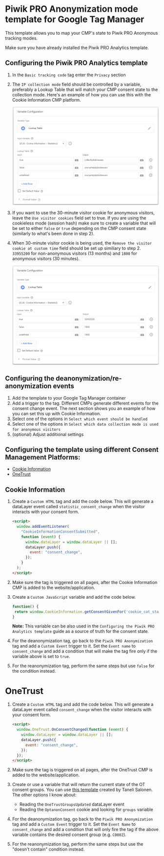 # Piwik PRO Anonymization mode template for Google Tag Manager

This template allows you to map your CMP's state to Piwik PRO Anonymous tracking modes.

Make sure you have already installed the Piwik PRO Analytics template.

## Configuring the Piwik PRO Analytics template

1. In the `Basic tracking code` tag enter the `Privacy` section
2. The `IP collection mode` field should be controlled by a variable, preferably a Lookup Table that will match your CMP consent state to the collection mode.
   Here's an example of how you can use this with the Cookie Information CMP platform.

   ![IP collection variable](static/ipcollection.png)

3. If you want to use the 30-minute visitor cookie for anonymous visitors, leave the `Use visitor cookies` field set to true. If you are using the cookieless mode (session hash) make sure to create a variable that will be set to either `false` or `true` depending on the CMP consent state (similarly to what's been done in step 2).
4. When 30-minute visitor cookie is being used, the `Remove the visitor cookie at custom time` field should be set up similiary to step 2. `33955200` for non-anonymous visitors (13 months) and `1800` for anonymous visitors (30 minutes).

   ![IP collection variable](static/cookielifespan.png)

## Configuring the deanonymization/re-anonymization events

1. Add the template to your Google Tag Manager container
2. Add a trigger to the tag. Different CMPs generate different events for the consent change event. The next section shows you an example of how you can set this up with Cookie Information.
3. Select one of the options in `Select which event should be handled`
4. Select one of the options in `Select which data collection mode is used for anonymous visitors`
5. (optional) Adjust additional settings

## Configuring the template using different Consent Management Platforms:

- [Cookie Information](#cookieinformation)
- [OneTrust](#onetrust)

## Cookie Information <a name="cookieinformation"></a>

1. Create a `Custom HTML` tag and add the code below. This will generate a dataLayer event called `statistic_consent_change` when the visitor interacts with your consent form.

   ```html
   <script>
     window.addEventListener(
       "CookieInformationConsentSubmitted",
       function (event) {
         window.dataLayer = window.dataLayer || [];
         dataLayer.push({
           event: "consent_change",
         });
       }
     );
   </script>
   ```

2. Make sure the tag is triggered on all pages, after the Cookie Information CMP is added to the website/application.
3. Create a `Custom JavaScript` variable and add the code below.

   ```javascript
   function() {
    return window.CookieInformation.getConsentGivenFor('cookie_cat_statistic');
   }
   ```

   **Note:** This variable can be also used in the `Configuring the Piwik PRO Analytics template` guide as a source of truth for the consent state.

4. For the deanonymization tag, go back to the `Piwik PRO Anonymization` tag and add a `Custom Event` trigger to it. Set the `Event name` to `consent_change` and add a condition that will make the tag fire only if the variable above is set to `true`.
5. For the reanonymization tag, perform the same steps but use `false` for the condition instead.

# OneTrust <a name="onetrust"></a>

1. Create a `Custom HTML` tag and add the code below. This will generate a dataLayer event called `consent_change` when the visitor interacts with your consent form.

   ```html
   <script>
     window.OneTrust.OnConsentChanged(function (event) {
       window.dataLayer = window.dataLayer || [];
       dataLayer.push({
         event: "consent_change",
       });
     });
   </script>
   ```

2. Make sure the tag is triggered on all pages, after the OneTrust CMP is added to the website/application.
3. Create or use a variable that will return the current state of the OT consent groups. You can use [this template](https://github.com/taneli-salonen1/gtm-onetrust-consent-groups) created by Taneli Salonen. The other options I know about:

   - Reading the `OneTrustGroupsUpdated` dataLayer event
   - Reading the `OptanonConsent` cookie and looking for `groups` variable

4. For the deanonymization tag, go back to the `Piwik PRO Anonymization` tag and add a `Custom Event` trigger to it. Set the `Event Name` to `consent_change` and add a condition that will only fire the tag if the above variable contains the desired consent group (e.g. `C0002`).
5. For the reanonymization tag, perform the same steps but use the "doesn't contain" condition instead.
